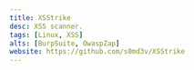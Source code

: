 ```yaml
---
title: XSStrike
desc: XSS scanner.
tags: [Linux, XSS]
alts: [BurpSuite, OwaspZap]
website: https://github.com/s0md3v/XSStrike
---
```

